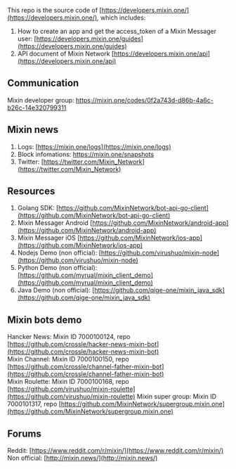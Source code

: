 This repo is the source code of [https://developers.mixin.one/](https://developers.mixin.one/), which includes:

1. How to create an app and get the access_token of a Mixin Messager user: [https://developers.mixin.one/guides](https://developers.mixin.one/guides)
2. API document of Mixin Network [https://developers.mixin.one/api](https://developers.mixin.one/api)

## Communication

Mixin developer group: https://mixin.one/codes/0f2a743d-d86b-4a6c-b26c-14e320799311

## Mixin news

1. Logs: [https://mixin.one/logs](https://mixin.one/logs)
2. Block infomations: [https://mixin.one/snapshots
](https://mixin.one/snapshots)
3. Twitter: [https://twitter.com/Mixin_Network](https://twitter.com/Mixin_Network)

## Resources

1. Golang SDK: [https://github.com/MixinNetwork/bot-api-go-client](https://github.com/MixinNetwork/bot-api-go-client)
2. Mixin Messager Android [https://github.com/MixinNetwork/android-app](https://github.com/MixinNetwork/android-app)
3. Mixin Messager iOS [https://github.com/MixinNetwork/ios-app](https://github.com/MixinNetwork/ios-app)
4. Nodejs Demo (non official): [https://github.com/virushuo/mixin-node](https://github.com/virushuo/mixin-node)
5. Python Demo (non official): [https://github.com/myrual/mixin_client_demo](https://github.com/myrual/mixin_client_demo)
6. Java Demo (non official): [https://github.com/qige-one/mixin_java_sdk](https://github.com/qige-one/mixin_java_sdk)

## Mixin bots demo

Hancker News: Mixin ID 7000100124, repo [https://github.com/crossle/hacker-news-mixin-bot](https://github.com/crossle/hacker-news-mixin-bot)  
Mixin Channel: Mixin ID 7000100150, repo [https://github.com/crossle/channel-father-mixin-bot](https://github.com/crossle/channel-father-mixin-bot)  
Mixin Roulette: Mixin ID 7000100168, repo [https://github.com/virushuo/mixin-roulette](https://github.com/virushuo/mixin-roulette)
Mixin super group: Mixin ID 7000101317, repo [https://github.com/MixinNetwork/supergroup.mixin.one](https://github.com/MixinNetwork/supergroup.mixin.one)


## Forums

Reddit: [https://www.reddit.com/r/mixin/](https://www.reddit.com/r/mixin/)  
Non official: [http://mixin.news/](http://mixin.news/)  
